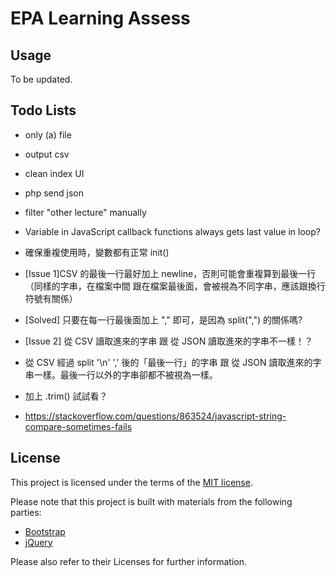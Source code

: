 # EPA Learning Assess


## Usage

To be updated.


## Todo Lists

- only (a) file
- output csv
- clean index UI
- php send json
- filter "other lecture" manually

- Variable in JavaScript callback functions always gets last value in loop?
- 確保重複使用時，變數都有正常 init()
- [Issue 1]CSV 的最後一行最好加上 newline，否則可能會重複算到最後一行（同樣的字串，在檔案中間 跟在檔案最後面，會被視為不同字串，應該跟換行符號有關係）
 - [Solved] 只要在每一行最後面加上 "," 即可，是因為 split(",") 的關係嗎?
- [Issue 2] 從 CSV 讀取進來的字串 跟 從 JSON 讀取進來的字串不一樣！？
 - 從 CSV 經過 split '\n' ',' 後的「最後一行」的字串 跟 從 JSON 讀取進來的字串一樣。最後一行以外的字串卻都不被視為一樣。
 - 加上 .trim() 試試看？
 - https://stackoverflow.com/questions/863524/javascript-string-compare-sometimes-fails

## License

This project is licensed under the terms of the [MIT license](http://opensource.org/licenses/MIT).

Please note that this project is built with materials from the following parties:

- [Bootstrap](http://getbootstrap.com/)
- [jQuery](https://jquery.com/)

Please also refer to their Licenses for further information.

